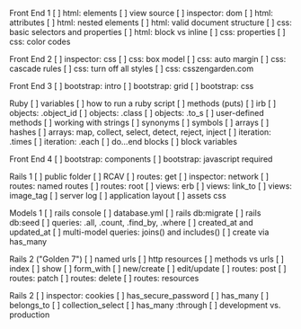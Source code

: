 Front End 1
[ ]  html: elements
[ ]  view source
[ ]  inspector: dom
[ ]  html: attributes
[ ]  html: nested elements
[ ]  html: valid document structure
[ ]  css: basic selectors and properties
[ ]  html: block vs inline
[ ]  css: properties
[ ]  css: color codes

Front End 2
[ ]  inspector: css
[ ]  css: box model
[ ]  css: auto margin
[ ]  css: cascade rules
[ ]  css: turn off all styles
[ ]  css: csszengarden.com

Front End 3
[ ]  bootstrap: intro
[ ]  bootstrap: grid
[ ]  bootstrap: css

Ruby
[ ]  variables
[ ]  how to run a ruby script
[ ]  methods (puts)
[ ]  irb
[ ]  objects: .object_id
[ ]  objects: .class
[ ]  objects: .to_s
[ ]  user-defined methods
[ ]  working with strings
[ ]  synonyms
[ ]  symbols
[ ]  arrays
[ ]  hashes
[ ]  arrays: map, collect, select, detect, reject, inject
[ ]  iteration: .times
[ ]  iteration: .each
[ ]  do...end blocks
[ ]  block variables

Front End 4
[ ]  bootstrap: components
[ ]  bootstrap: javascript required


Rails 1
[ ]  public folder
[ ]  RCAV
[ ]  routes: get
[ ]  inspector: network
[ ]  routes: named routes
[ ]  routes: root
[ ]  views: erb
[ ]  views: link_to
[ ]  views: image_tag
[ ]  server log
[ ]  application layout
[ ]  assets css

Models 1
[ ]  rails console
[ ]  database.yml
[ ]  rails db:migrate
[ ]  rails db:seed
[ ]  queries: .all, .count, .find_by, .where
[ ]  created_at and updated_at
[ ]  multi-model queries: joins() and includes()
[ ]  create via has_many


Rails 2 ("Golden 7")
[ ]  named urls
[ ]  http resources
[ ]  methods vs urls
[ ]  index
[ ]  show
[ ]  form_with
[ ]  new/create
[ ]  edit/update
[ ]  routes: post
[ ]  routes: patch
[ ]  routes: delete
[ ]  routes: resources

Rails 2
[ ]  inspector: cookies
[ ]  has_secure_password
[ ]  has_many
[ ]  belongs_to
[ ]  collection_select
[ ]  has_many :through
[ ]  development vs. production
